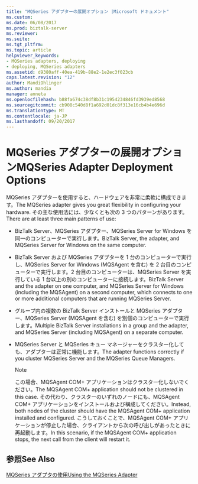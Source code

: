 ```yaml
---
title: "MQSeries アダプターの展開オプション |Microsoft ドキュメント"
ms.custom: 
ms.date: 06/08/2017
ms.prod: biztalk-server
ms.reviewer: 
ms.suite: 
ms.tgt_pltfrm: 
ms.topic: article
helpviewer_keywords:
- MQSeries adapters, deploying
- deploying, MQSeries adapters
ms.assetid: d9380aff-40ea-419b-88e2-1e2ec3f023cb
caps.latest.revision: "12"
author: MandiOhlinger
ms.author: mandia
manager: anneta
ms.openlocfilehash: b88fa674c38df8b31c1954234846fd3939ed8568
ms.sourcegitcommit: cb908c540d8f1a692d01dc8f313e16cb4b4e696d
ms.translationtype: MT
ms.contentlocale: ja-JP
ms.lasthandoff: 09/20/2017
---
```

# <a name="mqseries-adapter-deployment-options"></a><span data-ttu-id="64118-102">MQSeries アダプターの展開オプション</span><span class="sxs-lookup"><span data-stu-id="64118-102">MQSeries Adapter Deployment Options</span></span>
<span data-ttu-id="64118-103">MQSeries アダプターを使用すると、ハードウェアを非常に柔軟に構成できます。</span><span class="sxs-lookup"><span data-stu-id="64118-103">The MQSeries adapter gives you great flexibility in configuring your hardware.</span></span> <span data-ttu-id="64118-104">その主な使用法には、少なくとも次の 3 つのパターンがあります。</span><span class="sxs-lookup"><span data-stu-id="64118-104">There are at least three main patterns of use:</span></span>  
  
-   <span data-ttu-id="64118-105">BizTalk Server、MQSeries アダプター、MQSeries Server for Windows を同一のコンピューターで実行します。</span><span class="sxs-lookup"><span data-stu-id="64118-105">BizTalk Server, the adapter, and MQSeries Server for Windows on the same computer.</span></span>  
  
-   <span data-ttu-id="64118-106">BizTalk Server および MQSeries アダプターを 1 台のコンピューターで実行し、MQSeries Server for Windows (MQSAgent を含む) を 2 台目のコンピューターで実行します。2 台目のコンピューターは、MQSeries Server を実行している 1 台以上の別のコンピューターに接続します。</span><span class="sxs-lookup"><span data-stu-id="64118-106">BizTalk Server and the adapter on one computer, and MQSeries Server for Windows (including the MQSAgent) on a second computer, which connects to one or more additional computers that are running MQSeries Server.</span></span>  
  
-   <span data-ttu-id="64118-107">グループ内の複数の BizTalk Server インストールと MQSeries アダプター、MQSeries Server (MQSAgent を含む) を別個のコンピューターで実行します。</span><span class="sxs-lookup"><span data-stu-id="64118-107">Multiple BizTalk Server installations in a group and the adapter, and MQSeries Server (including MQSAgent) on a separate computer.</span></span>  
  
-   <span data-ttu-id="64118-108">MQSeries Server と MQSeries キュー マネージャーをクラスター化しても、アダプターは正常に機能します。</span><span class="sxs-lookup"><span data-stu-id="64118-108">The adapter functions correctly if you cluster MQSeries Server and the MQSeries Queue Managers.</span></span>  
  
    > [!NOTE]
    >  <span data-ttu-id="64118-109">この場合、MQSAgent COM+ アプリケーションはクラスター化しないでください。</span><span class="sxs-lookup"><span data-stu-id="64118-109">The MQSAgent COM+ application should not be clustered in this case.</span></span> <span data-ttu-id="64118-110">その代わり、クラスターのいずれのノードにも、MQSAgent COM+ アプリケーションをインストールおよび構成してください。</span><span class="sxs-lookup"><span data-stu-id="64118-110">Instead, both nodes of the cluster should have the MQSAgent COM+ application installed and configured.</span></span> <span data-ttu-id="64118-111">こうしておくことで、MQSAgent COM+ アプリケーションが停止した場合、クライアントから次の呼び出しがあったときに再起動します。</span><span class="sxs-lookup"><span data-stu-id="64118-111">In this scenario, if the MQSAgent COM+ application stops, the next call from the client will restart it.</span></span>  
  
## <a name="see-also"></a><span data-ttu-id="64118-112">参照</span><span class="sxs-lookup"><span data-stu-id="64118-112">See Also</span></span>  
 [<span data-ttu-id="64118-113">MQSeries アダプタの使用</span><span class="sxs-lookup"><span data-stu-id="64118-113">Using the MQSeries Adapter</span></span>](../core/using-the-mqseries-adapter.md)